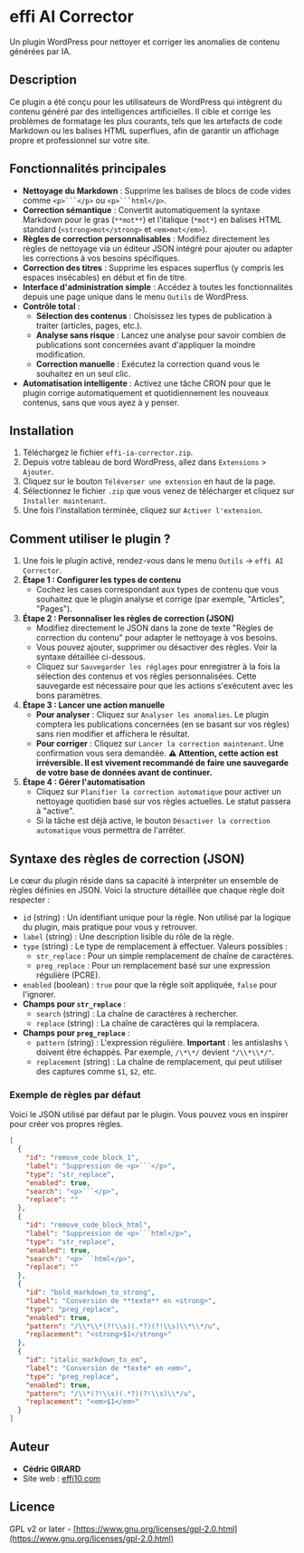 # effi AI Corrector

Un plugin WordPress pour nettoyer et corriger les anomalies de contenu générées par IA.

## Description

Ce plugin a été conçu pour les utilisateurs de WordPress qui intègrent du contenu généré par des intelligences artificielles. Il cible et corrige les problèmes de formatage les plus courants, tels que les artefacts de code Markdown ou les balises HTML superflues, afin de garantir un affichage propre et professionnel sur votre site.

## Fonctionnalités principales

*   **Nettoyage du Markdown** : Supprime les balises de blocs de code vides comme `<p>```</p>` ou `<p>```html</p>`.
*   **Correction sémantique** : Convertit automatiquement la syntaxe Markdown pour le gras (`**mot**`) et l'italique (`*mot*`) en balises HTML standard (`<strong>mot</strong>` et `<em>mot</em>`).
*   **Règles de correction personnalisables** : Modifiez directement les règles de nettoyage via un éditeur JSON intégré pour ajouter ou adapter les corrections à vos besoins spécifiques.
*   **Correction des titres** : Supprime les espaces superflus (y compris les espaces insécables) en début et fin de titre.
*   **Interface d'administration simple** : Accédez à toutes les fonctionnalités depuis une page unique dans le menu `Outils` de WordPress.
*   **Contrôle total** :
    *   **Sélection des contenus** : Choisissez les types de publication à traiter (articles, pages, etc.).
    *   **Analyse sans risque** : Lancez une analyse pour savoir combien de publications sont concernées avant d'appliquer la moindre modification.
    *   **Correction manuelle** : Exécutez la correction quand vous le souhaitez en un seul clic.
*   **Automatisation intelligente** : Activez une tâche CRON pour que le plugin corrige automatiquement et quotidiennement les nouveaux contenus, sans que vous ayez à y penser.

## Installation

1.  Téléchargez le fichier `effi-ia-corrector.zip`.
2.  Depuis votre tableau de bord WordPress, allez dans `Extensions` > `Ajouter`.
3.  Cliquez sur le bouton `Téléverser une extension` en haut de la page.
4.  Sélectionnez le fichier `.zip` que vous venez de télécharger et cliquez sur `Installer maintenant`.
5.  Une fois l'installation terminée, cliquez sur `Activer l'extension`.

## Comment utiliser le plugin ?

1.  Une fois le plugin activé, rendez-vous dans le menu `Outils` → `effi AI Corrector`.
2.  **Étape 1 : Configurer les types de contenu**
    *   Cochez les cases correspondant aux types de contenu que vous souhaitez que le plugin analyse et corrige (par exemple, "Articles", "Pages").
3.  **Étape 2 : Personnaliser les règles de correction (JSON)**
    *   Modifiez directement le JSON dans la zone de texte "Règles de correction du contenu" pour adapter le nettoyage à vos besoins.
    *   Vous pouvez ajouter, supprimer ou désactiver des règles. Voir la syntaxe détaillée ci-dessous.
    *   Cliquez sur `Sauvegarder les réglages` pour enregistrer à la fois la sélection des contenus et vos règles personnalisées. Cette sauvegarde est nécessaire pour que les actions s'exécutent avec les bons paramètres.
4.  **Étape 3 : Lancer une action manuelle**
    *   **Pour analyser** : Cliquez sur `Analyser les anomalies`. Le plugin comptera les publications concernées (en se basant sur vos règles) sans rien modifier et affichera le résultat.
    *   **Pour corriger** : Cliquez sur `Lancer la correction maintenant`. Une confirmation vous sera demandée. **⚠️ Attention, cette action est irréversible. Il est vivement recommandé de faire une sauvegarde de votre base de données avant de continuer.**
5.  **Étape 4 : Gérer l'automatisation**
    *   Cliquez sur `Planifier la correction automatique` pour activer un nettoyage quotidien basé sur vos règles actuelles. Le statut passera à "active".
    *   Si la tâche est déjà active, le bouton `Désactiver la correction automatique` vous permettra de l'arrêter.

## Syntaxe des règles de correction (JSON)

Le cœur du plugin réside dans sa capacité à interpréter un ensemble de règles définies en JSON. Voici la structure détaillée que chaque règle doit respecter :

*   `id` (string) : Un identifiant unique pour la règle. Non utilisé par la logique du plugin, mais pratique pour vous y retrouver.
*   `label` (string) : Une description lisible du rôle de la règle.
*   `type` (string) : Le type de remplacement à effectuer. Valeurs possibles :
    *   `str_replace` : Pour un simple remplacement de chaîne de caractères.
    *   `preg_replace` : Pour un remplacement basé sur une expression régulière (PCRE).
*   `enabled` (boolean) : `true` pour que la règle soit appliquée, `false` pour l'ignorer.
*   **Champs pour `str_replace`** :
    *   `search` (string) : La chaîne de caractères à rechercher.
    *   `replace` (string) : La chaîne de caractères qui la remplacera.
*   **Champs pour `preg_replace`** :
    *   `pattern` (string) : L'expression régulière. **Important** : les antislashs `\` doivent être échappés. Par exemple, `/\*\*/` devient `"/\\*\\*/"`.
    *   `replacement` (string) : La chaîne de remplacement, qui peut utiliser des captures comme `$1`, `$2`, etc.

### Exemple de règles par défaut

Voici le JSON utilisé par défaut par le plugin. Vous pouvez vous en inspirer pour créer vos propres règles.

```json
[
  {
    "id": "remove_code_block_1",
    "label": "Suppression de <p>```</p>",
    "type": "str_replace",
    "enabled": true,
    "search": "<p>```</p>",
    "replace": ""
  },
  {
    "id": "remove_code_block_html",
    "label": "Suppression de <p>```html</p>",
    "type": "str_replace",
    "enabled": true,
    "search": "<p>```html</p>",
    "replace": ""
  },
  {
    "id": "bold_markdown_to_strong",
    "label": "Conversion de **texte** en <strong>",
    "type": "preg_replace",
    "enabled": true,
    "pattern": "/\\*\\*(?!\\s)(.*?)(?!\\s)\\*\\*/u",
    "replacement": "<strong>$1</strong>"
  },
  {
    "id": "italic_markdown_to_em",
    "label": "Conversion de *texte* en <em>",
    "type": "preg_replace",
    "enabled": true,
    "pattern": "/\\*(?!\\s)(.*?)(?!\\s)\\*/u",
    "replacement": "<em>$1</em>"
  }
]
```

## Auteur

*   **Cédric GIRARD**
*   Site web : [effi10.com](https://www.effi10.com)

## Licence

GPL v2 or later - [https://www.gnu.org/licenses/gpl-2.0.html](https://www.gnu.org/licenses/gpl-2.0.html) 